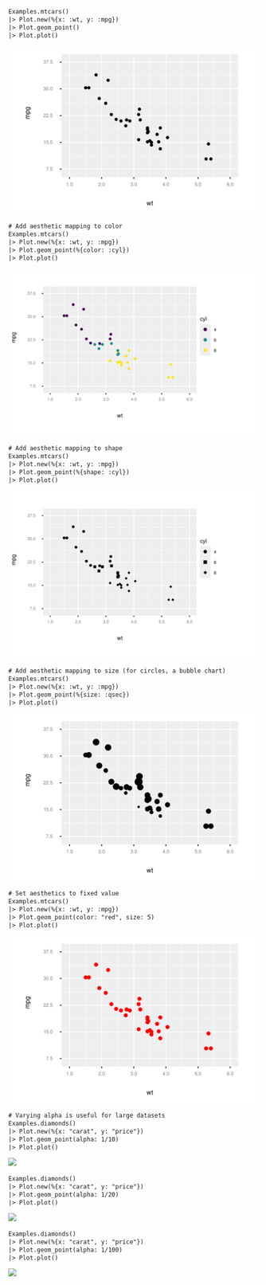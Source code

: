 ```
Examples.mtcars()
|> Plot.new(%{x: :wt, y: :mpg})
|> Plot.geom_point()
|> Plot.plot()

```
![](assets/geom_point_1.svg)
```
# Add aesthetic mapping to color
Examples.mtcars()
|> Plot.new(%{x: :wt, y: :mpg})
|> Plot.geom_point(%{color: :cyl})
|> Plot.plot()

```
![](assets/geom_point_2.svg)
```
# Add aesthetic mapping to shape
Examples.mtcars()
|> Plot.new(%{x: :wt, y: :mpg})
|> Plot.geom_point(%{shape: :cyl})
|> Plot.plot()

```
![](assets/geom_point_3.svg)
```
# Add aesthetic mapping to size (for circles, a bubble chart)
Examples.mtcars()
|> Plot.new(%{x: :wt, y: :mpg})
|> Plot.geom_point(%{size: :qsec})
|> Plot.plot()

```
![](assets/geom_point_4.svg)
```
# Set aesthetics to fixed value
Examples.mtcars()
|> Plot.new(%{x: :wt, y: :mpg})
|> Plot.geom_point(color: "red", size: 5)
|> Plot.plot()

```
![](assets/geom_point_5.svg)
```
# Varying alpha is useful for large datasets
Examples.diamonds()
|> Plot.new(%{x: "carat", y: "price"})
|> Plot.geom_point(alpha: 1/10)
|> Plot.plot()

```
![](assets/geom_point_6.svg)
```
Examples.diamonds()
|> Plot.new(%{x: "carat", y: "price"})
|> Plot.geom_point(alpha: 1/20)
|> Plot.plot()

```
![](assets/geom_point_7.svg)
```
Examples.diamonds()
|> Plot.new(%{x: "carat", y: "price"})
|> Plot.geom_point(alpha: 1/100)
|> Plot.plot()

```
![](assets/geom_point_8.svg)
